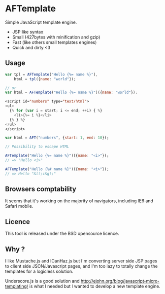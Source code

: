 AFTemplate
==========

Simple JavaScript template engine.

* JSP like syntax
* Small (427bytes with minification and gzip)
* Fast (like others small templates engines)
* Quick and dirty <3

## Usage
```javascript
var tpl = AFTemplate("Hello {%= name %}"),
    html = tpl({name: "world"});

// or 
var html = AFTemplate("Hello {%= name %}")({name: "world"});
```

```jsp
<script id="numbers" type="text/html">
<ul>
  {% for (var i = start; i <= end; ++i) { %}
    <li>{%= i %}</li>
  {% } %}
</ul>
</script>
```

```javascript
var html = AFT("numbers", {start: 1, end: 10});
```

```javascript
// Possibility to escape HTML

AFTemplate("Hello {%= name %}")({name: "<i>"});
// => "Hello <i>"

AFTemplate("Hello {%# name %}")({name: "<i>"});
// => Hello "&lt;i&gt;"

```

## Browsers comptability
It seems that it's working on the majority of navigators, including IE6 and Safari mobile.

## Licence
This tool is released under the BSD opensource licence.

## Why ?

I like Mustache.js and ICanHaz.js but I'm converting server side JSP pages to client side JSON/Javascript pages,
and I'm too lazy to totally change the templates for a logicless solution.

Underscore.js is a good solution and http://ejohn.org/blog/javascript-micro-templating/ is what
I needed but I wanted to develop a new template engine.
